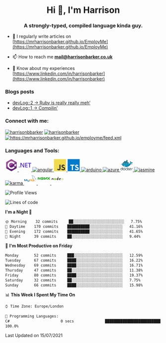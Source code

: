 <h1 align="center">Hi 👋, I'm Harrison</h1>
<h3 align="center">A strongly-typed, compiled language kinda guy.</h3>

- 📝 I regularly write articles on
[https://mrharrisonbarker.github.io/EmployMe](https://mrharrisonbarker.github.io/EmployMe)

- 📫 How to reach me **mail@harrisonbarker.co.uk**

- 📄 Know about my experiences [https://www.linkedin.com/in/harrisonbarker](https://www.linkedin.com/in/harrisonbarker)

### Blogs posts
<!-- BLOG-POST-LIST:START -->
- [devLog::2 → Ruby is really really meh’](https://mrharrisonbarker.github.io/EmployMe/dev-log-2)
- [devLog::1 → Compilin’](https://mrharrisonbarker.github.io/EmployMe/dev-Blog-1)
<!-- BLOG-POST-LIST:END -->

<h3 align="left">Connect with me:</h3>
<p align="left">
    <a href="https://twitter.com/harrisonbbarker" target="blank"><img align="center"
            src="https://raw.githubusercontent.com/rahuldkjain/github-profile-readme-generator/master/src/images/icons/Social/twitter.svg"
            alt="harrisonbbarker" height="30" width="40" /></a>
    <a href="https://linkedin.com/in/harrisonbarker" target="blank"><img align="center"
            src="https://raw.githubusercontent.com/rahuldkjain/github-profile-readme-generator/master/src/images/icons/Social/linked-in-alt.svg"
            alt="harrisonbarker" height="30" width="40" /></a>
    <a href="/https://mrharrisonbarker.github.io/employme/feed.xml" target="blank"><img align="center"
            src="https://raw.githubusercontent.com/rahuldkjain/github-profile-readme-generator/master/src/images/icons/Social/rss.svg"
            alt="https://mrharrisonbarker.github.io/employme/feed.xml" height="30" width="40" /></a>
</p>

<h3 align="left">Languages and Tools:</h3>
<p align="left"> <a href="https://docs.microsoft.com/en-us/dotnet/csharp/" target="_blank"> <img
            src="https://raw.githubusercontent.com/devicons/devicon/master/icons/csharp/csharp-original.svg"
            alt="csharp" width="40" height="40" /> </a> <a href="https://dotnet.microsoft.com/" target="_blank"> <img
            src="./assets/dot-net.svg"
            alt="dotnet" width="40" height="40" /> </a>
            <a href="https://angular.io" target="_blank"> <img
            src="https://angular.io/assets/images/logos/angular/angular.svg" alt="angular" width="40" height="40" />
    </a> <a href="https://developer.mozilla.org/en-US/docs/Web/JavaScript" target="_blank"> <img
            src="https://raw.githubusercontent.com/devicons/devicon/master/icons/javascript/javascript-original.svg"
            alt="javascript" width="40" height="40" /> </a> <a href="https://www.typescriptlang.org/" target="_blank">
        <img src="https://raw.githubusercontent.com/devicons/devicon/master/icons/typescript/typescript-original.svg"
            alt="typescript" width="40" height="40" /> </a><a href="https://www.arduino.cc/" target="_blank"> <img
            src="https://cdn.worldvectorlogo.com/logos/arduino-1.svg" alt="arduino" width="40" height="40" /> </a> <a
        href="https://azure.microsoft.com/en-in/" target="_blank"> <img
            src="https://www.vectorlogo.zone/logos/microsoft_azure/microsoft_azure-icon.svg" alt="azure" width="40"
            height="40" /> </a>
    <a href="https://www.docker.com/" target="_blank"> <img
            src="https://raw.githubusercontent.com/devicons/devicon/master/icons/docker/docker-original-wordmark.svg"
            alt="docker" width="40" height="40" /> </a> <a href="https://jasmine.github.io/" target="_blank"> <img
            src="https://www.vectorlogo.zone/logos/jasmine/jasmine-icon.svg" alt="jasmine" width="40" height="40" />
    </a> <a href="https://karma-runner.github.io/latest/index.html" target="_blank"> <img
            src="https://raw.githubusercontent.com/detain/svg-logos/780f25886640cef088af994181646db2f6b1a3f8/svg/karma.svg"
            alt="karma" width="40" height="40" /> </a> <a href="https://www.mysql.com/" target="_blank"> <img
            src="https://raw.githubusercontent.com/devicons/devicon/master/icons/mysql/mysql-original-wordmark.svg"
            alt="mysql" width="40" height="40" /> </a> <a href="https://www.nginx.com" target="_blank"> <img
            src="https://raw.githubusercontent.com/devicons/devicon/master/icons/nginx/nginx-original.svg" alt="nginx"
            width="40" height="40" /> </a> <a href="https://nodejs.org" target="_blank"> <img
            src="https://raw.githubusercontent.com/devicons/devicon/master/icons/nodejs/nodejs-original-wordmark.svg"
            alt="nodejs" width="40" height="40" /> </a> </p>


<!--START_SECTION:waka-->
![Profile Views](http://img.shields.io/badge/Profile%20Views-0-blue)

![Lines of code](https://img.shields.io/badge/From%20Hello%20World%20I%27ve%20Written-2.9%20million%20lines%20of%20code-blue)

**I'm a Night 🦉** 

```text
🌞 Morning    32 commits     ██░░░░░░░░░░░░░░░░░░░░░░░   7.75% 
🌆 Daytime    170 commits    ██████████░░░░░░░░░░░░░░░   41.16% 
🌃 Evening    172 commits    ██████████░░░░░░░░░░░░░░░   41.65% 
🌙 Night      39 commits     ██░░░░░░░░░░░░░░░░░░░░░░░   9.44%

```
📅 **I'm Most Productive on Friday** 

```text
Monday       52 commits     ███░░░░░░░░░░░░░░░░░░░░░░   12.59% 
Tuesday      67 commits     ████░░░░░░░░░░░░░░░░░░░░░   16.22% 
Wednesday    69 commits     ████░░░░░░░░░░░░░░░░░░░░░   16.71% 
Thursday     47 commits     ██░░░░░░░░░░░░░░░░░░░░░░░   11.38% 
Friday       80 commits     ████░░░░░░░░░░░░░░░░░░░░░   19.37% 
Saturday     32 commits     ██░░░░░░░░░░░░░░░░░░░░░░░   7.75% 
Sunday       66 commits     ████░░░░░░░░░░░░░░░░░░░░░   15.98%

```


📊 **This Week I Spent My Time On** 

```text
⌚︎ Time Zone: Europe/London

💬 Programming Languages: 
C#                       0 secs              █████████████████████████   100.0%

```


 Last Updated on 15/07/2021
<!--END_SECTION:waka-->
